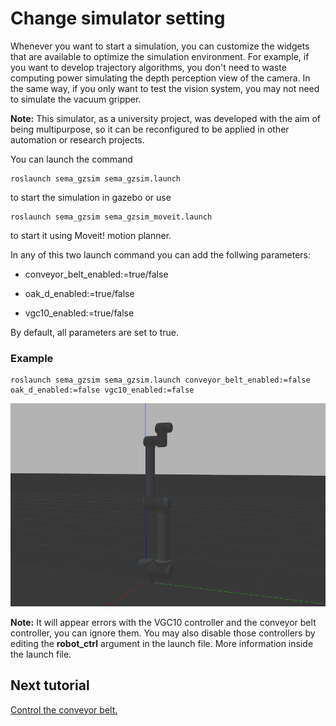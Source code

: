 # Change simulator setting

Whenever you want to start a simulation, you can customize the widgets that are available to optimize the simulation environment. For example, if you want to develop trajectory algorithms, you don't need to waste computing power simulating the depth perception view of the camera. In the same way, if you only want to test the vision system, you may not need to simulate the vacuum gripper.

**Note:** This simulator, as a university project, was developed with the aim of being multipurpose, so it can be reconfigured to be applied in other automation or research projects.

You can launch the command
```
roslaunch sema_gzsim sema_gzsim.launch
```
to start the simulation in gazebo or use
```
roslaunch sema_gzsim sema_gzsim_moveit.launch 
```
to start it using Moveit! motion planner.

In any of this two launch command you can add the follwing parameters:

* conveyor_belt_enabled:=true/false

* oak_d_enabled:=true/false     

* vgc10_enabled:=true/false  

By default, all parameters are set to true.

### Example
```
roslaunch sema_gzsim sema_gzsim.launch conveyor_belt_enabled:=false oak_d_enabled:=false vgc10_enabled:=false  
```

![Alt text](/imgs/all_disable.png)

**Note:** It will appear errors with the VGC10 controller and the conveyor belt controller, you can ignore them. You may also disable those controllers by editing the **robot_ctrl** argument in the launch file. More information inside the launch file.

## Next tutorial
 [Control the conveyor belt.](https://github.com/MonkyDCristian/SEMA_Sim/blob/main/documentation/conveyor_belt%20_control.md)
